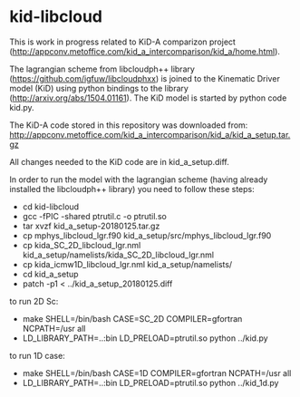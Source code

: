 kid-libcloud
============

This is work in progress related to KiD-A comparizon project 
(http://appconv.metoffice.com/kid_a_intercomparison/kid_a/home.html).

The lagrangian scheme from libcloudph++ library 
(https://github.com/igfuw/libcloudphxx) is joined to the Kinematic Driver 
model (KiD) using python bindings to the library (http://arxiv.org/abs/1504.01161).
The KiD model is started by python code kid.py.   

The KiD-A code stored in this repository was downloaded from:
http://appconv.metoffice.com/kid_a_intercomparison/kid_a/kid_a_setup.tar.gz

All changes needed to the KiD code are in kid_a_setup.diff.

In order to run the model with the lagrangian scheme (having already installed 
the libcloudph++ library) you need to follow these steps: 

  - cd kid-libcloud
  - gcc -fPIC -shared ptrutil.c -o ptrutil.so
  - tar xvzf kid_a_setup-20180125.tar.gz
  - cp mphys_libcloud_lgr.f90 kid_a_setup/src/mphys_libcloud_lgr.f90 
  - cp kida_SC_2D_libcloud_lgr.nml kid_a_setup/namelists/kida_SC_2D_libcloud_lgr.nml 
  - cp kida_icmw1D_libcloud_lgr.nml kid_a_setup/namelists/
  - cd kid_a_setup
  - patch -p1 < ../kid_a_setup_20180125.diff

to run 2D Sc:
  - make SHELL=/bin/bash CASE=SC_2D COMPILER=gfortran NCPATH=/usr all
  - LD_LIBRARY_PATH=..:bin LD_PRELOAD=ptrutil.so python ../kid.py 

to run 1D case:
  - make SHELL=/bin/bash CASE=1D COMPILER=gfortran NCPATH=/usr all
  - LD_LIBRARY_PATH=..:bin LD_PRELOAD=ptrutil.so python ../kid_1d.py 


